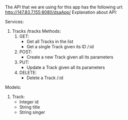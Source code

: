 The API that we are using for this app has the following url: http://147.83.7.155:8080/dsaApp/ 
Explanation about API:

Services:

1. Tracks /tracks
Methods:
	1. GET:
		- Get all Tracks in the list
		- Get a single Track given its ID /:id
	2. POST:
		- Create a new Track given all its parameters
	3. PUT: 
		- Update a Track given all its parameters
	4. DELETE:
		- Delete a Track /:id

Models:

1. Track:
	- Integer id
	- String title
	- String singer
	